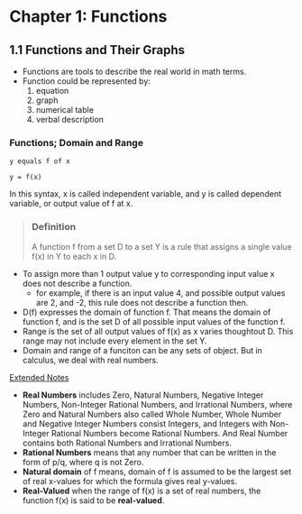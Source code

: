# Chapter 1: Functions
## 1.1 Functions and Their Graphs
- Functions are tools to describe the real world in math terms.
- Function could be represented by:
    1. equation
    2. graph
    3. numerical table
    4. verbal description

### Functions; Domain and Range
`y equals f of x`

`y = f(x)`

In this syntax, x is called independent variable, and y is called dependent variable, or output value of f at x.

> <h3>Definition</h3>
>
> A function f from a set D to a set Y is a rule that assigns a single value f(x) in Y to each x in D.

- To assign more than 1 output value y to corresponding input value x does not describe a function.
    - for example, if there is an input value 4, and possible output values are 2, and -2, this rule does not describe a function then. 
- D(f) expresses the domain of function f. That means the domain of function f, and is the set D of all possible input values of the function f.
- Range is the set of all output values of f(x) as x varies thoughtout D. This range may not include every element in the set Y.
- Domain and range of a funciton can be any sets of object. But in calculus, we deal with real numbers.

<u>Extended Notes</u>
- **Real Numbers** includes Zero, Natural Numbers, Negative Integer Numbers, Non-Integer Rational Numbers, and Irrational Numbers, where Zero and Natural Numbers also called Whole Number, Whole Number and Negative Integer Numbers consist Integers, and Integers with Non-Integer Rational Numbers become Rational Numbers. And Real Number contains both Rational Numbers and Irrational Numbers.
- **Rational Numbers** means that any number that can be written in the form of p/q, where q is not Zero.
- **Natural domain** of f means, domain of f is assumed to be the largest set of real x-values for which the formula gives real y-values.
- **Real-Valued** when the range of f(x) is a set of real numbers, the function f(x) is said to be **real-valued**.


